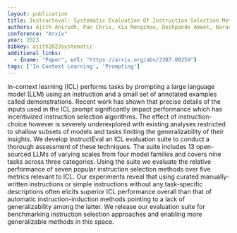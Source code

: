 ```yaml
---
layout: publication
title: Instructeval: Systematic Evaluation Of Instruction Selection Methods
authors: Ajith Anirudh, Pan Chris, Xia Mengzhou, Deshpande Ameet, Narasimhan Karthik
conference: "Arxiv"
year: 2023
bibkey: ajith2023systematic
additional_links:
  - {name: "Paper", url: "https://arxiv.org/abs/2307.00259"}
tags: ['In Context Learning', 'Prompting']
---
```

In-context learning (ICL) performs tasks by prompting a large language model (LLM) using an instruction and a small set of annotated examples called demonstrations. Recent work has shown that precise details of the inputs used in the ICL prompt significantly impact performance which has incentivized instruction selection algorithms. The effect of instruction-choice however is severely underexplored with existing analyses restricted to shallow subsets of models and tasks limiting the generalizability of their insights. We develop InstructEval an ICL evaluation suite to conduct a thorough assessment of these techniques. The suite includes 13 open-sourced LLMs of varying scales from four model families and covers nine tasks across three categories. Using the suite we evaluate the relative performance of seven popular instruction selection methods over five metrics relevant to ICL. Our experiments reveal that using curated manually-written instructions or simple instructions without any task-specific descriptions often elicits superior ICL performance overall than that of automatic instruction-induction methods pointing to a lack of generalizability among the latter. We release our evaluation suite for benchmarking instruction selection approaches and enabling more generalizable methods in this space.
